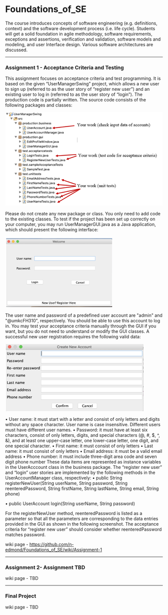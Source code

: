 # Foundations_of_SE

The course introduces concepts of software engineering (e.g. definitions, context) and the software development process (i.e. life cycle). Students will get a solid foundation in agile methodology, software requirements, exceptions and assertions, verification and validation, software models and modeling, and user Interface design. Various software architectures are discussed.

-------------------------------------------------------------------------------------------------------

### Assignment 1 - Acceptance Criteria and Testing
This assignment focuses on acceptance criteria and test programming. It is based on the given “UserManagerSwing” project, which allows a new user to sign up (referred to as the user story of “register new user”) and an existing user to log in (referred to as the user story of “login”). The production code is partially written. The source code consists of the following packages and classes:  


![userManagerSwing](https://github.com/n-edmond/Foundations_of_SE/blob/main/Images/UserManagerSwing.png)
	
	
Please do not create any new package or class. You only need to add code to the existing classes. To test if the project has been set up correctly on your computer, you may run UserManagerGUI.java as a Java application, which should present the following interface:

![login](https://github.com/n-edmond/Foundations_of_SE/blob/main/Images/login.png)

The user name and password of a predefined user account are "admin" and "@umkcFH310", respectively. You should be able to use this account to log in. You may test your acceptance criteria manually through the GUI if you want, but you do not need to understand or modify the GUI classes.
A successful new user registration requires the following valid data: 

![create_new_acct](https://github.com/n-edmond/Foundations_of_SE/blob/main/Images/create_new_acct.png)

•	User name: it must start with a letter and consist of only letters and digits without any space character. User name is case insensitive. Different users must have different user names. 
•	Password: it must have at least six characters, consist of only letters, digits, and special characters (@, #, $, ^, &), and at least one upper-case letter, one lower-case letter, one digit, and one special character.
•	First name: it must consist of only letters
•	Last name: it must consist of only letters
•	Email address: it must be a valid email address
•	Phone number: it must include three-digit area code and seven digit phone number
These data items are represented as instance variables in the UserAcccount class in the business package. The “register new user” and “login” user stories are implemented by the following methods in the UserAccountManager class, respectively: 
•	public String registerNewUser(String userName, String password, String reenteredPassword, String firstName, String lastName, String email, String phone)

•	public UserAccount login(String userName, String password)

For the registerNewUser method, reenteredPassword is listed as a parameter so that all the parameters are corresponding to the data entries provided in the GUI as shown in the following screenshot. The acceptance criteria for “register new user” should consider whether reenteredPassword matches password. 
 


wiki page - https://github.com/n-edmond/Foundations_of_SE/wiki/Assignment-1

________________________________________________________________________________________________________
               
### Assignment 2- Assignment TBD

wiki page - TBD

________________________________________________________________________________________________________

### Final Project
wiki page - TBD
